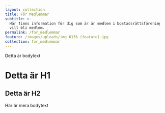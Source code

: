 ```yaml
---
layout: collection
title: För Medlemmar
subtitle: >-
  Här finns information för dig som är är medlem i bostadsrättsföreningen eller
  vill bli medlem.
permalink: /for_medlemmar
feature: /images/uploads/img_6136 (feature).jpg
collection: for_medlemmar
---
```

Detta är bodytext

# Detta är H1

## Detta är H2

Här är mera bodytext
